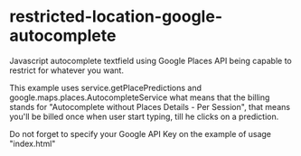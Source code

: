 # restricted-location-google-autocomplete
Javascript autocomplete textfield using Google Places API being capable to restrict for whatever you want.

This example uses service.getPlacePredictions and google.maps.places.AutocompleteService what means that the billing stands for "Autocomplete without Places Details - Per Session", that means you'll be billed once when user start typing, till he clicks on a prediction.

Do not forget to specify your Google API Key on the example of usage "index.html"
